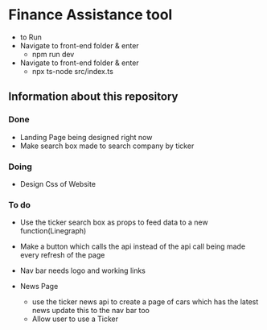 # Finance Assistance tool

- to Run
- Navigate to front-end folder & enter
  - npm run dev
- Navigate to front-end folder & enter
  - npx ts-node src/index.ts

## Information about this repository

### Done

- Landing Page being designed right now
- Make search box made to search company by ticker

### Doing

- Design Css of Website

### To do

- Use the ticker search box as props to feed data to a new function(Linegraph)

- Make a button which calls the api instead of the api call being made every refresh of the page

- Nav bar needs logo and working links

- News Page
  - use the ticker news api to create a page of cars which has the latest news update this to the nav bar too
  - Allow user to use a Ticker
